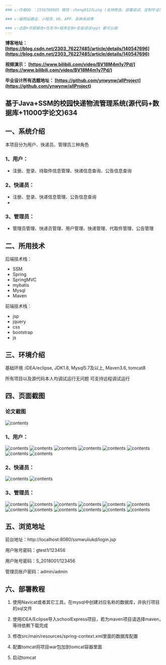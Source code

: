 ```yaml
---
### 👉作者QQ ：1556708905 微信：zheng0123Long (支持修改、部署调试、定制毕设)

### 👉接网站建设、小程序、H5、APP、各种系统等

### 👉选题+开题报告+任务书+程序定制+安装调试+ppt 都可以做
---
```


**博客地址：
[https://blog.csdn.net/2303_76227485/article/details/140547696](https://blog.csdn.net/2303_76227485/article/details/140547696)**

**视频演示：
[https://www.bilibili.com/video/BV18M4m1y7Pd/](https://www.bilibili.com/video/BV18M4m1y7Pd/)**

**毕业设计所有选题地址：
[https://github.com/ynwynw/allProject](https://github.com/ynwynw/allProject)**

## 基于Java+SSM的校园快递物流管理系统(源代码+数据库+11000字论文)634

## 一、系统介绍
本项目分为用户、快递员、管理员三种角色
### 1、用户：
- 注册、登录、待取件信息管理、快递信息查询、公告信息查询

### 2、快递员：
- 注册、登录、快递信息管理、公告信息查询
- 
### 3、管理员：
- 管理员管理、快递员管理、用户管理、快递管理、代取件管理、公告管理

## 二、所用技术

后端技术栈：

- SSM
- Spring
- SpringMVC
- mybatis
- Mysql
- Maven

前端技术栈：

- jsp
- jquery
- css
- bootstrap
- js

## 三、环境介绍

基础环境 :IDEA/eclipse, JDK1.8, Mysql5.7及以上, Maven3.6, tomcat8

所有项目以及源代码本人均调试运行无问题 可支持远程调试运行

## 四、页面截图
### 论文截图
![contents](./picture/picture0.png)
### 1、用户：
![contents](./picture/picture1.png)
![contents](./picture/picture2.png)
![contents](./picture/picture3.png)
![contents](./picture/picture4.png)
![contents](./picture/picture5.png)
![contents](./picture/picture6.png)
![contents](./picture/picture7.png)
![contents](./picture/picture8.png)
### 2、快递员：
![contents](./picture/picture9.png)
![contents](./picture/picture10.png)
### 3、管理员：
![contents](./picture/picture11.png)
![contents](./picture/picture12.png)
![contents](./picture/picture13.png)
![contents](./picture/picture14.png)
![contents](./picture/picture15.png)
![contents](./picture/picture16.png)
![contents](./picture/picture17.png)
![contents](./picture/picture18.png)
![contents](./picture/picture19.png)
![contents](./picture/picture20.png)
![contents](./picture/picture21.png)
![contents](./picture/picture22.png)

## 五、浏览地址

前台地址：http://localhost:8080/ssmwuliukd/login.jsp

用户账号密码：gtest1/123456

用户账号密码：S_2018001/123456

管理员账户密码：admin/admin

## 六、部署教程
1. 使用Navicat或者其它工具，在mysql中创建对应名称的数据库，并执行项目的sql文件

2. 使用IDEA/Eclipse导入schoolExpress项目，若为maven项目请选择maven，等待依赖下载完成
 
3. 修改src/main/resources/spring-context.xml里面的数据库配置
 
4. 配置tomcat将项目war包加到tomcat容器里面

5. 启动tomcat
